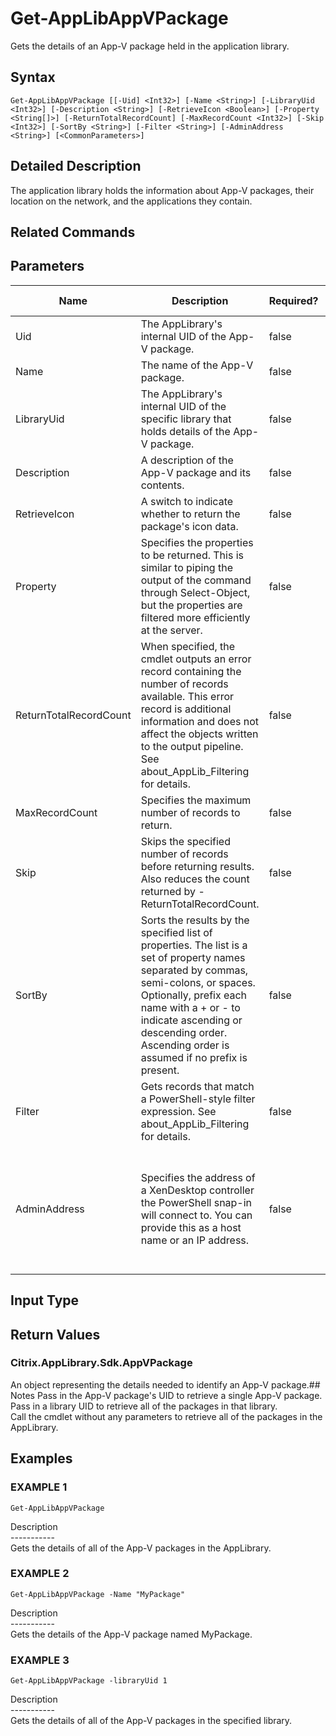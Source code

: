 ﻿# Get-AppLibAppVPackage

   Gets the details of an App-V package held in the application library.

## Syntax
```
Get-AppLibAppVPackage [[-Uid] <Int32>] [-Name <String>] [-LibraryUid <Int32>] [-Description <String>] [-RetrieveIcon <Boolean>] [-Property <String[]>] [-ReturnTotalRecordCount] [-MaxRecordCount <Int32>] [-Skip <Int32>] [-SortBy <String>] [-Filter <String>] [-AdminAddress <String>] [<CommonParameters>]
```

## Detailed Description
   The application library holds the information about App-V packages, their location on the network, and the applications they contain.

## Related Commands
## Parameters

| Name   | Description | Required? | Pipeline Input | Default Value |
| --- | --- | --- | --- | --- |
| Uid | The AppLibrary's internal UID of the App-V package. | false | true (ByPropertyName) |  |
| Name | The name of the App-V package. | false | true (ByPropertyName) |  |
| LibraryUid | The AppLibrary's internal UID of the specific library that holds details of the App-V package. | false | true (ByPropertyName) |  |
| Description | A description of the App-V package and its contents. | false | false |  |
| RetrieveIcon | A switch to indicate whether to return the package's icon data. | false | false |  |
| Property | Specifies the properties to be returned. This is similar to piping the output of the command through Select-Object, but the properties are filtered more efficiently at the server. | false | false |  |
| ReturnTotalRecordCount | When specified, the cmdlet outputs an error record containing the number of records available. This error record is additional information and does not affect the objects written to the output pipeline. See about_AppLib_Filtering for details. | false | false | False |
| MaxRecordCount | Specifies the maximum number of records to return. | false | false | 250 |
| Skip | Skips the specified number of records before returning results. Also reduces the count returned by -ReturnTotalRecordCount. | false | false | 0 |
| SortBy | Sorts the results by the specified list of properties. The list is a set of property names separated by commas, semi-colons, or spaces. Optionally, prefix each name with a + or - to indicate ascending or descending order. Ascending order is assumed if no prefix is present. | false | false | The default sort order is by name or unique identifier. |
| Filter | Gets records that match a PowerShell-style filter expression. See about_AppLib_Filtering for details. | false | false |  |
| AdminAddress | Specifies the address of a XenDesktop controller the PowerShell snap-in will connect to. You can provide this as a host name or an IP address. | false | false | Localhost. Once a value is provided by any cmdlet, this value becomes the default. |

## Input Type
### 
   
## Return Values
### Citrix.AppLibrary.Sdk.AppVPackage
   An object representing the details needed to identify an App-V package.## Notes
   Pass in the App-V package's UID to retrieve a single App-V package.<br>    Pass in a library UID to retrieve all of the packages in that library.<br>    Call the cmdlet without any parameters to retrieve all of the packages in the AppLibrary.
## Examples

### EXAMPLE 1
```
Get-AppLibAppVPackage
```
   Description<br>-----------<br>Gets the details of all of the App-V packages in the AppLibrary.
### EXAMPLE 2
```
Get-AppLibAppVPackage -Name "MyPackage"
```
   Description<br>-----------<br>Gets the details of the App-V package named MyPackage.
### EXAMPLE 3
```
Get-AppLibAppVPackage -libraryUid 1
```
   Description<br>-----------<br>Gets the details of all of the App-V packages in the specified library.
